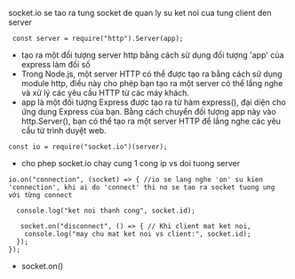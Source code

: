 socket.io se tao ra tung socket de quan ly su ket noi cua tung client den server

```
 const server = require("http").Server(app);
```

- tạo ra một đối tượng server http bằng cách sử dụng đối tượng 'app' của express làm đối số
- Trong Node.js, một server HTTP có thể được tạo ra bằng cách sử dụng module http, điều này cho phép bạn tạo ra một server có thể lắng nghe và xử lý các yêu cầu HTTP từ các máy khách.
- app là một đối tượng Express được tạo ra từ hàm express(), đại diện cho ứng dụng Express của bạn. Bằng cách chuyển đối tượng app này vào http.Server(), bạn có thể tạo ra một server HTTP để lắng nghe các yêu cầu từ trình duyệt web.

```
const io = require("socket.io")(server);
```

- cho phep socket.io chay cung 1 cong ip vs doi tuong server

```
io.on("connection", (socket) => { //io se lang nghe 'on' su kien 'connection', khi ai do 'connect' thi no se tao ra socket tuong ung với từng connect

  console.log("ket noi thanh cong", socket.id);

   socket.on("disconnect", () => { // Khi client mat ket noi,
    console.log("may chu mat ket noi vs client:", socket.id);
  });
});
```

- socket.on()
